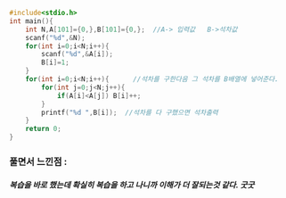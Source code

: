 ```cpp
#include<stdio.h>
int main(){
	int N,A[101]={0,},B[101]={0,};  //A-> 입력값   B->석차값
	scanf("%d",&N);
	for(int i=0;i<N;i++){
		scanf("%d",&A[i]);
		B[i]=1;
	}
	for(int i=0;i<N;i++){      //석차를 구한다음 그 석차를 B배열에 넣어준다.
		for(int j=0;j<N;j++){
			if(A[i]<A[j]) B[i]++;
		}
		printf("%d ",B[i]);  //석차를 다 구했으면 석차출력
	}
	return 0;
}
```
### 풀면서 느낀점 :
##### 복습을 바로 했는데 확실히 복습을 하고 나니까 이해가 더 잘되는것 같다. 굿굿
